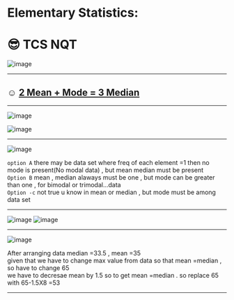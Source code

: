 # Elementary Statistics:
# 😎 TCS NQT

![image](https://user-images.githubusercontent.com/77873383/184883821-ad28ef15-7021-4096-b3b4-4f1e1f826b85.png)

---

## ☺ <ins>2 Mean + Mode = 3 Median</ins>

---

![image](https://user-images.githubusercontent.com/77873383/184886916-7fc267fe-492e-44ce-b4f0-4f5685385f79.png)

![image](https://user-images.githubusercontent.com/77873383/184886890-3aea686f-b5c0-4612-9198-b7c5f540afe8.png)

---

![image](https://user-images.githubusercontent.com/77873383/184887046-5aac5a4e-0ced-42c9-b23c-736f0db6517a.png)

```option A``` there may be data set where freq of each element =1 then no mode is present(No modal data) ,  but mean median must be present<br>
```Option B``` mean , median alaways must be one , but mode can be greater than one , for bimodal or trimodal...data<br>
```Option -c``` not true u know in mean or median , but mode must be among data set

---

![image](https://user-images.githubusercontent.com/77873383/184888157-2fd98253-6e06-40f8-904d-81316c088229.png)
![image](https://user-images.githubusercontent.com/77873383/184888586-2a5f82c4-4544-44f3-a888-861dcc1a7d9c.png)

---

![image](https://user-images.githubusercontent.com/77873383/184888727-059c5ac3-f6fb-41e7-b522-1749a6398c43.png)

After arranging data median =33.5
, mean  =35 <br>
given that we have to change max value from data so that mean =median , so have to change 65<br>
we have to decresae mean by 1.5 so to get mean =median . so replace 65 with 65-1.5X8 =53

---
